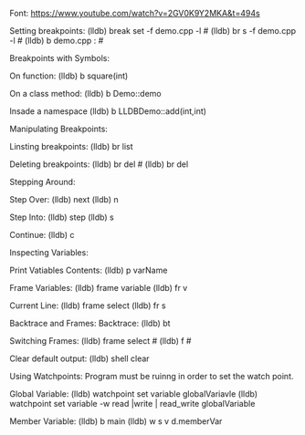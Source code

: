 Font: https://www.youtube.com/watch?v=2GV0K9Y2MKA&t=494s

Setting breakpoints:
  (lldb) break set -f demo.cpp -l #
  (lldb) br s -f demo.cpp -l #
  (lldb) b demo.cpp : #

Breakpoints with Symbols:

  On function:
  (lldb) b square(int)
  
  On a class method:
  (lldb) b Demo::demo

  Insade a namespace
  (lldb) b LLDBDemo::add(int,int)



Manipulating Breakpoints:

  Linsting breakpoints:
  (lldb) br list

  Deleting breakpoints:
  (lldb) br del #
  (lldb) br del 


Stepping Around:

  Step Over:
  (lldb) next
  (lldb) n

  Step Into:
  (lldb) step
  (lldb) s

  Continue:
  (lldb) c

Inspecting Variables:

  Print Vatiables Contents:
  (lldb) p varName

  Frame Variables:
  (lldb) frame variable
  (lldb) fr v 

  Current Line:
  (lldb) frame select
  (lldb) fr s

Backtrace and Frames:
  Backtrace:
  (lldb) bt

  Switching Frames:
  (lldb) frame select #
  (lldb) f #

Clear default output:
  (lldb) shell clear

Using Watchpoints:
  Program must be ruinng in order to set the watch point.

  Global Variable:
  (lldb) watchpoint set variable globalVariavle
  (lldb) watchpoint set variable -w read |write | read_write globalVariable

  Member Variable:
  (lldb) b main
  (lldb) w s v d.memberVar